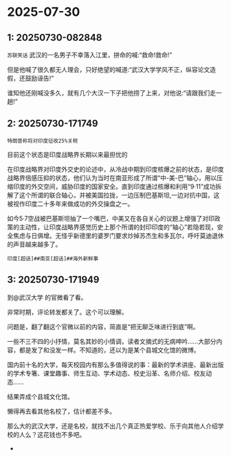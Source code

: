 # 2025-07-30

## 1: 20250730-082848

`苏联笑话` 武汉的一名男子不幸落入江里，拼命的喊:“救命!救命!”

但是他喊了很久都无人理会，只好绝望的喊道:“武汉大学学风不正，纵容论文造假，还鼓励诬告!”

谁知他还刚喊没多久，就有几个大汉一下子把他捞了上来，对他说:“请跟我们走一趟!” ​​​

## 2: 20250730-171749

`特朗普称将对印度征收25%关税`

目前这个状态是印度战略界长期以来最担忧的

在印度战略界对印度外交史的论述中，从冷战中期到印度核爆之前的状态，是印度战略界倍感压抑的状态，他们认为当时在南亚形成了所谓“中-美-巴”轴心，用以压缩印度的外交空间，威胁印度的国家安全。直到印度通过核爆和利用“9·11”成功拆解了这个所谓的联合轴心，并被美国拉拢，一边压制巴基斯坦,一边对抗中国，这被视作印度二十多年来做成功的外交操盘之一。

如今5·7空战被巴基斯坦抽了一个嘴巴，中美又在各自关心的议题上增强了对印政策的主动性，让印度战略界感觉历史上那个所谓的封印印度的“轴心”若隐若现，安全焦虑与日俱增。无怪乎新德里的婆罗门要求炒掉苏杰生和多瓦尔，呼吁莫迪退休的声音越来越多了。

`印度[超话]##南亚[超话]##海外新鲜事`

## 3: 20250730-171949

到@武汉大学 的官微看了看。

非常时期，评论转发都关了。这个可以理解。

问题是，翻了翻这个官微以前的内容，简直是“把无聊乏味进行到底”啊。

一些不三不四的小抒情，莫名其妙的小情调，读者文摘式的无病呻吟……大部分内容，都是发了和没发一样。不知道的，还以为是某个县城文化馆的微博。

国内前十名的大学，每天校园内有那么多值得说的事：最新的学术讲座、最新出版的学术专箸、课堂趣事、师生互动、学术动态、校史沿革、名师介绍、校友动态……

结果弄成个县城文化馆。

懒得再去看其他名校了，估计都差不多。

那么大的武汉大学，还是名校，就找不出几个真正热爱学校、乐于向其他人介绍学校的人么？这花钱也不多吧。

-

